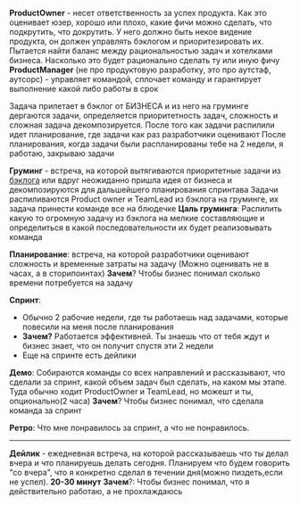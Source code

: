 **ProductOwner** - несет ответственность за успех продукта. Как это оценивает юзер, хорошо или плохо, какие фичи можно сделать, что подкрутить, что докрутить. У него должно быть некое видение продукта, он должен управлять бэклогом и приоритезировать их. Пытается найти баланс между рациональностью задач и хотелками бизнеса. Насколько это будет рационально сделать ту или иную фичу
**ProductManager** (не про продуктовую разработку, это про аутстаф, аутсорс) - управляет командой, сплочает команду и гарантирует выполнение какой либо работы в срок


Задача прилетает в бэклог от БИЗНЕСА и из него на груминге дергаются задачи, определяется приоритетность задач, сложность и сложная задача декомпозируется.
После того как задачи распилили идет планирование, где задачи как раз разработчики оценивают
После планирования, когда задачи были распланированы тебе на 2 недели, я работаю, закрываю задачи


**Груминг** - встреча, на которой вытягиваются приоритетные задачи из <u>бэклога</u> или вдруг неожиданно пришла идея от бизнеса и декомпозируются для дальшейшего планирования спринтава 
Задачи распиливаются Product owner и TeamLead из бэклога на груминге, их задача принести команде все на блюдечке
**Цаль груминга**: Распилить какую то огромную задачу из бэклога на мелкие составляющие и определиться в какой последовательности их будет реализовывать команда


**Планирование**: встреча, на которой разработчики оценивают сложность и временные затраты на задачу (Можно оценивать не в часах, а в сторипоинтах)
**Зачем**? Чтобы бизнес понимал сколько времени потребуется на задачу


**Спринт**: 
- Обычно 2 рабочие недели, где ты работаешь над задачами, которые повесили на меня после планирования
- **Зачем?** Работается эффективней. Ты знаешь что от тебя ждут и бизнес знает, что он получит спустя эти 2 недели
- Еще на спринте есть дейлики


**Демо**: Собираются команды со всех направлений и рассказывают, что сделали за спринт, какой объем задач был сделать, на каком мы этапе. Туда обычно ходит ProductOwner и TeamLead, но можешт и ты, опционально(2 часа)
**Зачем**? Чтобы бизнес понимал, что сделала команда за спринт


**Ретро**: Что мне понравилось за спринт, а что не понравилось. 

---
**Дейлик** - ежедневная встреча, на которой рассказываешь что ты делал вчера и что планируешь делать сегодня. Планируем что будем говорить "со вчера", что я конкретно сделал в течении дня(можно пиздеть,если не успел). **20-30 минут**
**Зачем**?: Чтобы бизнес понимал, что я действительно работаю, а не прохлаждаюсь
